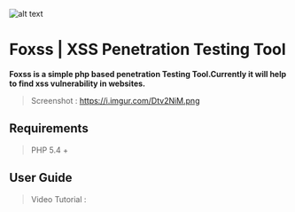 ![alt text](https://github.com/akalankauk/Foxss-XSS-Penetration-Testing-Tool/blob/master/theme/img/logo-foxss.png?raw=true)
# Foxss | XSS Penetration Testing Tool
**Foxss is a simple php based penetration Testing Tool.Currently it will help to find xss vulnerability in websites.**
> Screenshot : https://i.imgur.com/Dtv2NiM.png

## Requirements
> PHP 5.4 +

## User Guide
> Video Tutorial : 
